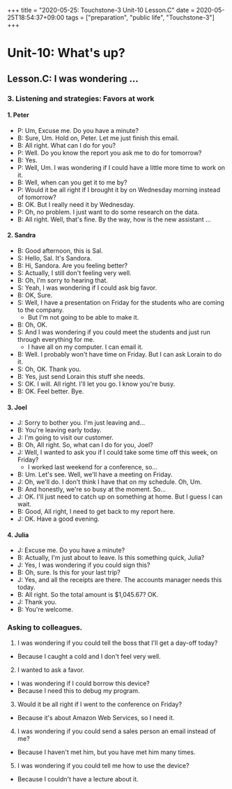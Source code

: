 +++
title =  "2020-05-25: Touchstone-3 Unit-10 Lesson.C"
date = 2020-05-25T18:54:37+09:00
tags = ["preparation", "public life", "Touchstone-3"]
+++

# Unit-10: What's up?

## Lesson.C: I was wondering ...

### 3. Listening and strategies: Favors at work 

#### 1. Peter
* P: Um, Excuse me. Do you have a minute?
* B: Sure, Um. Hold on, Peter. Let me just finish this email.
* B: All right. What can I do for you?
* P: Well. Do you know the report you ask me to do for tomorrow?
* B: Yes.
* P: Well, Um. I was wondering if I could have a little more time to work on it.
* B: Well, when can you get it to me by?
* P: Would it be all right if I brought it by on Wednesday morning instead of tomorrow?
* B: OK. But I really need it by Wednesday.
* P: Oh, no problem. I just want to do some research on the data.
* B: All right. Well, that's fine. By the way, how is the new assistant ...

#### 2. Sandra
* B: Good afternoon, this is Sal.
* S: Hello, Sal. It's Sandora.
* B: Hi, Sandora. Are you feeling better?
* S: Actually, I still don't feeling very well.
* B: Oh, I'm sorry to hearing that.
* S: Yeah, I was wondering if I could ask big favor.
* B: OK, Sure.
* S: Well, I have a presentation on Friday for the students who are coming to the company.
  - But I'm not going to be able to make it.
* B: Oh, OK. 
* S: And I was wondering if you could meet the students and just run through everything for me.
  - I have all on my computer. I can email it.
* B: Well. I probably won't have time on Friday. But I can ask Lorain to do it.
* S: Oh, OK. Thank you.
* B: Yes, just send Lorain this stuff she needs. 
* S: OK. I will. All right. I'll let you go. I know you're busy.
* B: OK. Feel better. Bye.

#### 3. Joel
* J: Sorry to bother you. I'm just leaving and...
* B: You're leaving early today.
* J: I'm going to visit our customer.
* B: Oh, All right. So, what can I do for you, Joel?
* J: Well, I wanted to ask you if I could take some time off this week, on Friday? 
  - I worked last weekend for a conference, so...
* B: Um. Let's see. Well, we'll have a meeting on Friday.
* J: Oh, we'll do. I don't think I have that on my schedule. Oh, Um. 
* B: And honestly, we're so busy at the moment. So...
* J: OK. I'll just need to catch up on something at home. But I guess I can wait.
* B: Good, All right, I need to get back to my report here.
* J: OK. Have a good evening.

#### 4. Julia
* J: Excuse me. Do you have a minute?
* B: Actually, I'm just about to leave. Is this something quick, Julia?
* J: Yes, I was wondering if you could sign this?
* B: Oh, sure. Is this for your last trip?
* J: Yes, and all the receipts are there. The accounts manager needs this today.
* B: All right. So the total amount is $1,045.67? OK.
* J: Thank you.
* B: You're welcome.

### Asking to colleagues.

1. I was wondering if you could tell the boss that I'll get a day-off today?
  - Because I caught a cold and I don't feel very well.
2. I wanted to ask a favor.
  - I was wondering if I could borrow this device?
  - Because I need this to debug my program.
3. Would it be all right if I went to the conference on Friday?
  - Because it's about Amazon Web Services, so I need it.
4. I was wondering if you could send a sales person an email instead of me?
  - Because I haven't met him, but you have met him many times.
5. I was wondering if you could tell me how to use the device?
  - Because I couldn't have a lecture about it.
